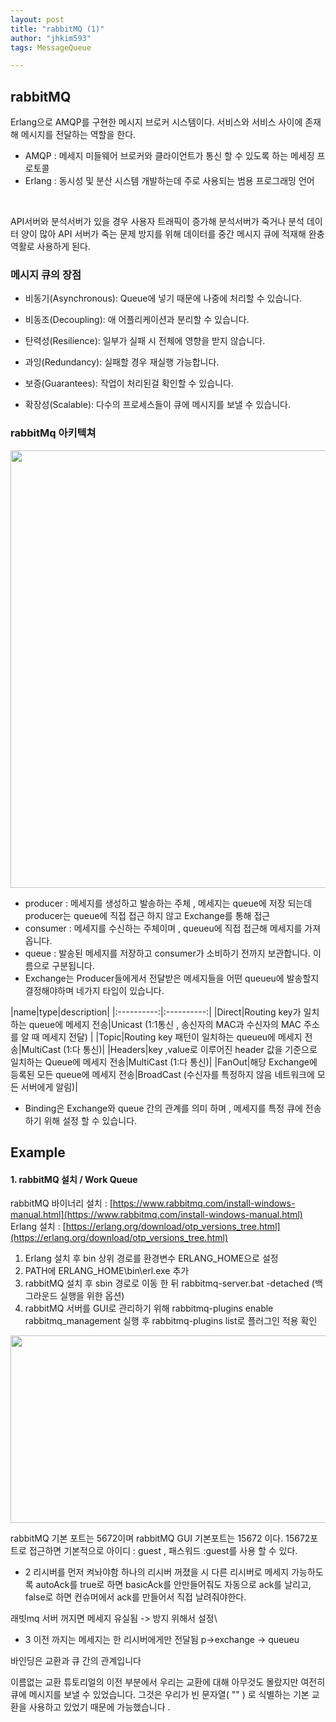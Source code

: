 ```yaml
---
layout: post
title: "rabbitMQ (1)"
author: "jhkim593"
tags: MessageQueue

---
```


## rabbitMQ
Erlang으로 AMQP를 구현한 메시지 브로커 시스템이다. 서비스와 서비스 사이에 존재해 메시지를 전달하는 역할을 한다.
- AMQP : 메세지 미들웨어 브로커와 클라이언트가 통신 할 수 있도록 하는 메세징 프로토콜
- Erlang : 동시성 및 분산 시스템 개발하는데 주로 사용되는 범용 프로그래밍 언어

<br>

API서버와 분석서버가 있을 경우 사용자 트래픽이 증가해 분석서버가 죽거나 분석 데이터 양이 많아 API 서버가 죽는 문제 방지를 위해 데이터를 중간 메시지 큐에 적재해 완충 역활로 사용하게 된다.

### 메시지 큐의 장점

 - 비동기(Asynchronous): Queue에 넣기 때문에 나중에 처리할 수 있습니다.

 - 비동조(Decoupling): 애 어플리케이션과 분리할 수 있습니다.

 - 탄력성(Resilience): 일부가 실패 시 전체에 영향을 받지 않습니다.

 - 과잉(Redundancy): 실패할 경우 재실행 가능합니다.

 - 보증(Guarantees): 작업이 처리된걸 확인할 수 있습니다.

 - 확장성(Scalable): 다수의 프로세스들이 큐에 메시지를 보낼 수 있습니다.


### rabbitMq 아키텍쳐
<img src="https://user-images.githubusercontent.com/53510936/159148953-c350e404-ce9d-4b9b-9513-3a0b2150ce40.png"  width="800" height="700"/>

- producer : 메세지를 생성하고 발송하는 주체 , 메세지는 queue에 저장 되는데 producer는 queue에 직접 접근 하지 않고 Exchange를 통해 접근
- consumer : 메세지를 수신하는 주체이며 , queueu에 직접 접근해 메세지를 가져옵니다.
- queue : 발송된 메세지를 저장하고 consumer가 소비하기 전까지 보관합니다. 이름으로 구분됩니다.
- Exchange는 Producer들에게서 전달받은 메세지들을 어떤 queueu에 발송할지 결정해야하며 네가지 타입이 있습니다.

|name|type|description|
|:----------:|:----------:|
|Direct|Routing key가 일치하는 queue에 메세지 전송|Unicast (1:1통신 , 송신자의 MAC과 수신자의 MAC 주소를 알 때 메세지 전달) |
|Topic|Routing key 패턴이 일치하는 queueu에 메세지 전송|MultiCast (1:다 통신)|
|Headers|key ,value로 이루어진 header 값을 기준으로 일치하는 Queue에 메세지 전송|MultiCast (1:다 통신)|
|FanOut|해당 Exchange에 등록된 모든 queue에 메세지 전송|BroadCast (수신자를 특정하지 않음 네트워크에 모든 서버에게 알림)|

- Binding은 Exchange와 queue 간의 관계를 의미 하며 , 메세지를 특정 큐에 전송하기 위해 설정 할 수 있습니다.


## Example

#### 1. rabbitMQ 설치 / Work Queue

rabbitMQ 바이너리 설치 : [https://www.rabbitmq.com/install-windows-manual.html](https://www.rabbitmq.com/install-windows-manual.html)
Erlang 설치 : [https://erlang.org/download/otp_versions_tree.html](https://erlang.org/download/otp_versions_tree.html)

1. Erlang 설치 후 bin 상위 경로를 환경변수 ERLANG_HOME으로 설정
2. PATH에 ERLANG_HOME\bin\erl.exe 추가
3. rabbitMQ 설치 후 sbin 경로로 이동 한 뒤 rabbitmq-server.bat -detached (백그라운드 실행을 위한 옵션)
4. rabbitMQ 서버를 GUI로 관리하기 위해 rabbitmq-plugins enable rabbitmq_management 실행 후 rabbitmq-plugins list로 플러그인 적용 확인
<img src="https://user-images.githubusercontent.com/53510936/159153190-1676fb1b-36e3-4c23-85c3-b005cff5c803.png"  width="800" height="300"/>


rabbitMQ 기본 포트는 5672이며 rabbitMQ GUI 기본포트는 15672 이다.
15672포트로 접근하면 기본적으로 아이디 : guest , 패스워드 :guest를 사용 할 수 있다.




- 2
리시버를 먼저 켜놔야함
하나의 리시버 꺼졌을 시 다른 리시버로 메세지 가능하도록
autoAck를 true로 하면 basicAck를 안만들어줘도 자동으로 ack를 날리고, false로 하면 컨슈머에서 ack를 만들어서 직접 날려줘야한다.

래빗mq 서버 꺼지면 메세지 유실됨 -> 방지 위해서 설정\\

-  3
이전 까지는 메세지는 한 리시버에게만 전달됨
p->exchange -> queueu

바인딩은 교환과 큐 간의 관계입니다

이름없는 교환
튜토리얼의 이전 부분에서 우리는 교환에 대해 아무것도 몰랐지만 여전히 큐에 메시지를 보낼 수 있었습니다. 그것은 우리가 빈 문자열( "" ) 로 식별하는 기본 교환을 사용하고 있었기 때문에 가능했습니다 .
